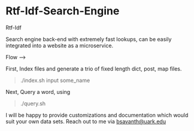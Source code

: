# Rtf-Idf-Search-Engine
Rtf-Idf

Search engine back-end with extremely fast lookups, can be easily integrated into a website as a microservice. 

Flow --> 

First, Index files and generate a trio of fixed length dict, post, map files.
> ./index.sh input some_name

Next, Query a word, using
> ./query.sh


I will be happy to provide customizations and documentation which would suit your own data sets. 
Reach out to me via bsavanth@uark.edu

